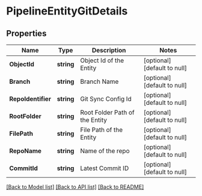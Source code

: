 # PipelineEntityGitDetails

## Properties
Name | Type | Description | Notes
------------ | ------------- | ------------- | -------------
**ObjectId** | **string** | Object Id of the Entity | [optional] [default to null]
**Branch** | **string** | Branch Name | [optional] [default to null]
**RepoIdentifier** | **string** | Git Sync Config Id | [optional] [default to null]
**RootFolder** | **string** | Root Folder Path of the Entity | [optional] [default to null]
**FilePath** | **string** | File Path of the Entity | [optional] [default to null]
**RepoName** | **string** | Name of the repo | [optional] [default to null]
**CommitId** | **string** | Latest Commit ID | [optional] [default to null]

[[Back to Model list]](../README.md#documentation-for-models) [[Back to API list]](../README.md#documentation-for-api-endpoints) [[Back to README]](../README.md)

